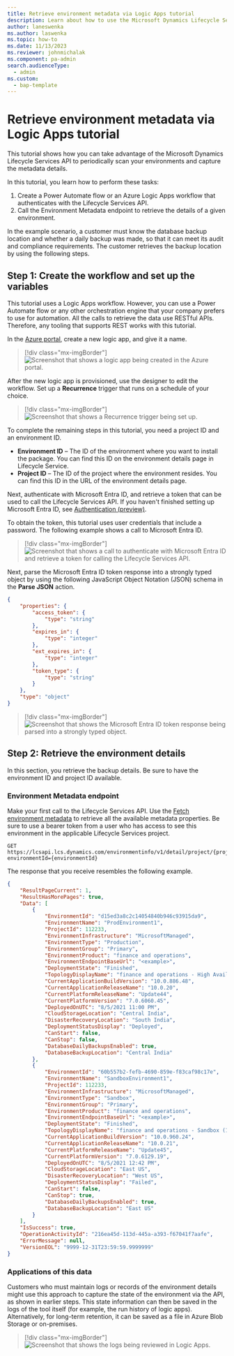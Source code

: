 ```yaml
---
title: Retrieve environment metadata via Logic Apps tutorial
description: Learn about how to use the Microsoft Dynamics Lifecycle Services API to fetch details about your environments through learning to create workflows and call endpoints.
author: laneswenka
ms.author: laswenka
ms.topic: how-to
ms.date: 11/13/2023
ms.reviewer: johnmichalak
ms.component: pa-admin
search.audienceType: 
  - admin
ms.custom:
  - bap-template
---
```


# Retrieve environment metadata via Logic Apps tutorial

This tutorial shows how you can take advantage of the Microsoft Dynamics Lifecycle Services API to periodically scan your environments and capture the metadata details.

In this tutorial, you learn how to perform these tasks:

1. Create a Power Automate flow or an Azure Logic Apps workflow that authenticates with the Lifecycle Services API.
2. Call the Environment Metadata endpoint to retrieve the details of a given environment.

In the example scenario, a customer must know the database backup location and whether a daily backup was made, so that it can meet its audit and compliance requirements. The customer retrieves the backup location by using the following steps.

## Step 1: Create the workflow and set up the variables

This tutorial uses a Logic Apps workflow. However, you can use a Power Automate flow or any other orchestration engine that your company prefers to use for automation. All the calls to retrieve the data use RESTful APIs. Therefore, any tooling that supports REST works with this tutorial.

In the [Azure portal](https://portal.azure.com/), create a new logic app, and give it a name.

> [!div class="mx-imgBorder"]
> ![Screenshot that shows a logic app being created in the Azure portal.](media/tutorial-create-logic-app.png "Screenshot that shows a logic app being created in the Azure portal")

After the new logic app is provisioned, use the designer to edit the workflow. Set up a **Recurrence** trigger that runs on a schedule of your choice.

> [!div class="mx-imgBorder"]
> ![Screenshot that shows a Recurrence trigger being set up.](media/capacity2.png "Screenshot that shows a Recurrence trigger being set up")

To complete the remaining steps in this tutorial, you need a project ID and an environment ID.

- **Environment ID** – The ID of the environment where you want to install the package. You can find this ID on the environment details page in Lifecycle Service.
- **Project ID** – The ID of the project where the environment resides. You can find this ID in the URL of the environment details page.

Next, authenticate with Microsoft Entra ID, and retrieve a token that can be used to call the Lifecycle Services API. If you haven't finished setting up Microsoft Entra ID, see [Authentication (preview)](../../database/api/dbmovement-api-authentication.md).

To obtain the token, this tutorial uses user credentials that include a password. The following example shows a call to Microsoft Entra ID.

> [!div class="mx-imgBorder"]
> ![Screenshot that shows a call to authenticate with Microsoft Entra ID and retrieve a token for calling the Lifecycle Services API.](media/tutorial-lcs-token.png "Screenshot that shows a call to authenticate with Microsoft Entra ID and retrieve a token for calling the Lifecycle Services API")

Next, parse the Microsoft Entra ID token response into a strongly typed object by using the following JavaScript Object Notation (JSON) schema in the **Parse JSON** action.

```json
{
    "properties": {
        "access_token": {
            "type": "string"
        },
        "expires_in": {
            "type": "integer"
        },
        "ext_expires_in": {
            "type": "integer"
        },
        "token_type": {
            "type": "string"
        }
    },
    "type": "object"
}
```

> [!div class="mx-imgBorder"]
> ![Screenshot that shows the Microsoft Entra ID token response being parsed into a strongly typed object.](media/capacity5.png "Screenshot that shows the Microsoft Entra ID token response being parsed into a strongly typed object")

## Step 2: Retrieve the environment details

In this section, you retrieve the backup details. Be sure to have the environment ID and project ID available.

### Environment Metadata endpoint

Make your first call to the Lifecycle Services API. Use the [Fetch environment metadata](./v1/reference-environment-metadata.md) to retrieve all the available metadata properties. Be sure to use a bearer token from a user who has access to see this environment in the applicable Lifecycle Services project.

```http
GET https://lcsapi.lcs.dynamics.com/environmentinfo/v1/detail/project/{projectId}/?environmentId={environmentId}
```

The response that you receive resembles the following example.

```json
{
    "ResultPageCurrent": 1,
    "ResultHasMorePages": true,
    "Data": [
        {
            "EnvironmentId": "d15ed3a8c2c14054840b946c93915da9",
            "EnvironmentName": "ProdEnvironment1",
            "ProjectId": 112233,
            "EnvironmentInfrastructure": "MicrosoftManaged",
            "EnvironmentType": "Production",
            "EnvironmentGroup": "Primary",
            "EnvironmentProduct": "finance and operations",
            "EnvironmentEndpointBaseUrl": "<example>",
            "DeploymentState": "Finished",
            "TopologyDisplayName": "finance and operations - High Availability (10.0.20 with Platform update 44)",
            "CurrentApplicationBuildVersion": "10.0.886.48",
            "CurrentApplicationReleaseName": "10.0.20",
            "CurrentPlatformReleaseName": "Update44",
            "CurrentPlatformVersion": "7.0.6060.45",
            "DeployedOnUTC": "8/5/2021 11:00 PM",
            "CloudStorageLocation": "Central India",
            "DisasterRecoveryLocation": "South India",
            "DeploymentStatusDisplay": "Deployed",
            "CanStart": false,
            "CanStop": false,
            "DatabaseDailyBackupsEnabled": true,
            "DatabaseBackupLocation": "Central India"
        },
        {
            "EnvironmentId": "60b557b2-fefb-4690-859e-f83caf98c17e",
            "EnvironmentName": "SandboxEnvironment1",
            "ProjectId": 112233,
            "EnvironmentInfrastructure": "MicrosoftManaged",
            "EnvironmentType": "Sandbox",
            "EnvironmentGroup": "Primary",
            "EnvironmentProduct": "finance and operations",
            "EnvironmentEndpointBaseUrl": "<example>",
            "DeploymentState": "Finished",
            "TopologyDisplayName": "finance and operations - Sandbox (10.0.20 with Platform update 44)",
            "CurrentApplicationBuildVersion": "10.0.960.24",
            "CurrentApplicationReleaseName": "10.0.21",
            "CurrentPlatformReleaseName": "Update45",
            "CurrentPlatformVersion": "7.0.6129.19",
            "DeployedOnUTC": "8/5/2021 12:42 PM",
            "CloudStorageLocation": "East US",
            "DisasterRecoveryLocation": "West US",
            "DeploymentStatusDisplay": "Failed",
            "CanStart": false,
            "CanStop": true,
            "DatabaseDailyBackupsEnabled": true,
            "DatabaseBackupLocation": "East US"
        }
    ],
    "IsSuccess": true,
    "OperationActivityId": "216ea45d-113d-445a-a393-f67041f7aafe",
    "ErrorMessage": null,
    "VersionEOL": "9999-12-31T23:59:59.9999999"
}
```

### Applications of this data

Customers who must maintain logs or records of the environment details might use this approach to capture the state of the environment via the API, as shown in earlier steps. This state information can then be saved in the logs of the tool itself (for example, the run history of logic apps). Alternatively, for long-term retention, it can be saved as a file in Azure Blob Storage or on-premises.

> [!div class="mx-imgBorder"]
> ![Screenshot that shows the logs being reviewed in Logic Apps.](media/tutorial-logic-app-history.png "Screenshot that shows the logs being reviewed in Logic Apps")
